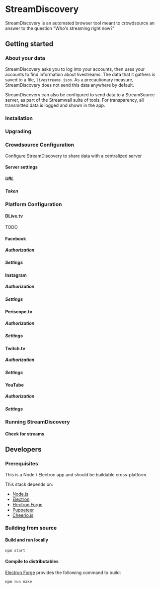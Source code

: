   # StreamDiscovery
  StreamDiscovery is an automated browser tool meant to crowdsource an answer to the question "Who's streaming right now?"
  
  ## Getting started
  ### About your data
  StreamDiscovery asks you to log into your accounts, then uses your accounts to find information about livestreams. The data that it gathers is saved to a file, `livestreams.json`. As a precautionary measure, StreamDiscovery does not send this data anywhere by default.
  
  StreamDiscovery can also be configured to send data to a StreamSource server, as part of the Streamwall suite of tools. For transparency, all transmitted data is logged and shown in the app.
  
  
  
   
  
  ### Installation
  
  ### Upgrading
  
  ### Crowdsource Configuration
  Configure StreamDiscovery to share data with a centralized server
  
  #### Server settings
  ##### URL
  ##### Token
  
  ### Platform Configuration
  
  #### DLive.tv
  TODO
  
  #### Facebook
  
  ##### Authorization
  
  ##### Settings
  
  #### Instagram
  
  ##### Authorization
  
  ##### Settings
  
  #### Periscope.tv
  
  ##### Authorization
  
  ##### Settings
  
  #### Twitch.tv
  
  ##### Authorization
  
  ##### Settings
  
  #### YouTube
  
  ##### Authorization
  
  ##### Settings
  
  ### Running StreamDiscovery
  
  #### Check for streams
  
  ####
  
  ## Developers
  
  ### Prerequisites
  This is a Node / Electron app and should be buildable cross-platform.
  
  This stack depends on:
  - [Node.js](https://nodejs.dev/learn)
  - [Electron](https://www.electronjs.org/docs/tutorial/quick-start)
  - [Electron Forge](https://www.electronforge.io/)
  - [Puppeteer](https://developers.google.com/web/tools/puppeteer/get-started)
  - [Cheerio.js](https://cheerio.js.org/)
  
  ### Building from source
  
  #### Build and run locally
  ```
  npm start
  ```
  
  #### Compile to distributables
  [Electron Forge](https://www.electronforge.io/config/makers) provides the following command to build:
  ```
  npm run make
  ```